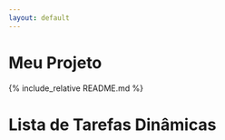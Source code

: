 ```yaml
---
layout: default
---
```


# Meu Projeto

{% include_relative README.md %}

# Lista de Tarefas Dinâmicas

<ul id="task-list">
</ul>

<script>
    // Função para carregar o estado dos checkboxes
    function loadCheckboxState() {
        const tasks = []; // Nomes das tarefas
        const taskList = document.getElementById('task-list');

        // Adiciona checkboxes dinamicamente
        tasks.forEach(task => {
            const checkbox = document.getElementById(task);
            if (localStorage.getItem(task) === 'true') {
                checkbox.checked = true;
            }
            checkbox.addEventListener('change', () => {
                localStorage.setItem(task, checkbox.checked);
            });
        });
    }

    // Carregar o estado ao iniciar
    window.onload = loadCheckboxState;
</script>
